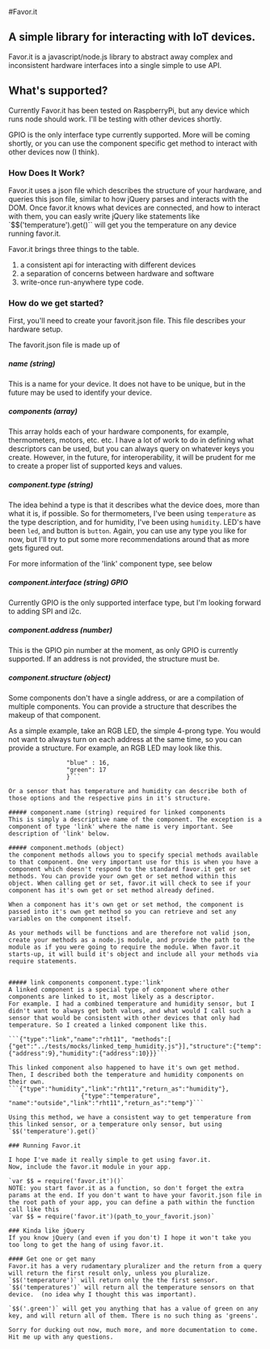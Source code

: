 #Favor.it
## A simple library for interacting with IoT devices.

Favor.it is a javascript/node.js library to abstract away complex and inconsistent hardware interfaces into a single simple to use API.

## What's supported?
Currently Favor.it has been tested on RaspberryPi, but any device which runs node should work. I'll be testing with other devices shortly. 

GPIO is the only interface type currently supported. More will be coming shortly, or you can use the component specific get method to interact with other devices now (I think).


### How Does It Work?

Favor.it uses a json file which describes the structure of your hardware, and queries this json file, similar to how jQuery parses and interacts with the DOM. Once favor.it knows what devices are connected, and how to interact with them, you can easly write jQuery like statements like `$$('temperature').get()`` will get you the temperature on any device running favor.it. 

Favor.it brings three things to the table. 
1) a consistent api for interacting with different devices
2) a separation of concerns between hardware and software
3) write-once run-anywhere type code.

### How do we get started?

First, you'll need to create your favorit.json file. 
This file describes your hardware setup. 

The favorit.json file is made up of

##### name (string)
This is a name for your device. It does not have to be unique, but in the future may be used to identify your device.

##### components (array)
This array holds each of your hardware components, for example, thermometers, motors, etc. etc. 
I have a lot of work to do in defining what descriptors can be used, but you can always query on whatever keys you create. However, in the future, for interoperability, it will be prudent for me to create a proper list of supported keys and values. 

##### component.type (string)
The idea behind a type is that it describes what the device does, more than what it is, if possible. So for thermometers, I've been using `temperature` as the type description, and for humidity, I've been using `humidity`. LED's have been `led`, and button is `button`. Again, you can use any type you like for now, but I'll try to put some more recommendations around that as more gets figured out. 

For more information of  the 'link' component type, see below

##### component.interface (string) GPIO
Currently GPIO is the only supported interface type, but I'm looking forward to adding SPI and i2c.

##### component.address (number)
This is the GPIO pin number at the moment, as only GPIO is currently supported. If an address is not provided, the structure must be.

##### component.structure (object)
Some components don't have a single address, or are a compilation of multiple components. You can provide a structure that describes the makeup of that component. 

As a simple example, take an RGB LED, the simple 4-prong type. You would not want to always turn on each address at the same time, so you can provide a structure. For example, an RGB LED may look like this. 
```structure: { "red" : 15,
                "blue" : 16,
                "green": 17
                }```
                
Or a sensor that has temperature and humidity can describe both of those options and the respective pins in it's structure. 

##### component.name (string) required for linked components
This is simply a descriptive name of the component. The exception is a component of type 'link' where the name is very important. See description of 'link' below.

##### component.methods (object)
the component methods allows you to specify special methods available to that component. One very important use for this is when you have a component which doesn't respond to the standard favor.it get or set methods. You can provide your own get or set method within this object. When calling get or set, favor.it will check to see if your component has it's own get or set method already defined.

When a component has it's own get or set method, the component is passed into it's own get method so you can retrieve and set any variables on the component itself. 

As your methods will be functions and are therefore not valid json, create your methods as a node.js module, and provide the path to the module as if you were going to require the module. When favor.it starts-up, it will build it's object and include all your methods via require statements.  


##### link components component.type:'link'
A linked component is a special type of component where other components are linked to it, most likely as a descriptor. 
For example. I had a combined temperature and humidity sensor, but I didn't want to always get both values, and what would I call such a sensor that would be consistent with other devices that only had temperature. So I created a linked component like this. 

```{"type":"link","name":"rht11", "methods":[ {"get":"../tests/mocks/linked_temp_humidity.js"}],"structure":{"temp":{"address":9},"humidity":{"address":10}}}```

This linked component also happened to have it's own get method.
Then, I described both the temperature and humidity components on their own.
```{"type":"humidity","link":"rht11","return_as":"humidity"},
                    {"type":"temperature", "name":"outside","link":"rht11","return_as":"temp"}```
                    
Using this method, we have a consistent way to get temperature from this linked sensor, or a temperature only sensor, but using
`$$('temperature').get()`

### Running Favor.it

I hope I've made it really simple to get using favor.it.
Now, include the favor.it module in your app. 

`var $$ = require('favor.it')()`
NOTE: you start favor.it as a function, so don't forget the extra params at the end. If you don't want to have your favorit.json file in the root path of your app, you can define a path within the function call like this
`var $$ = require('favor.it')(path_to_your_favorit.json)`

### Kinda like jQuery
If you know jQuery (and even if you don't) I hope it won't take you too long to get the hang of using favor.it.

#### Get one or get many
Favor.it has a very rudamentary pluralizer and the return from a query will return the first result only, unless you pluralize. 
`$$('temperature')` will return only the the first sensor. 
`$$('temperatures')` will return all the temperature sensors on that device.  (no idea why I thought this was important). 

`$$('.green')` will get you anything that has a value of green on any key, and will return all of them. There is no such thing as 'greens'. 

Sorry for ducking out now, much more, and more documentation to come. Hit me up with any questions. 



